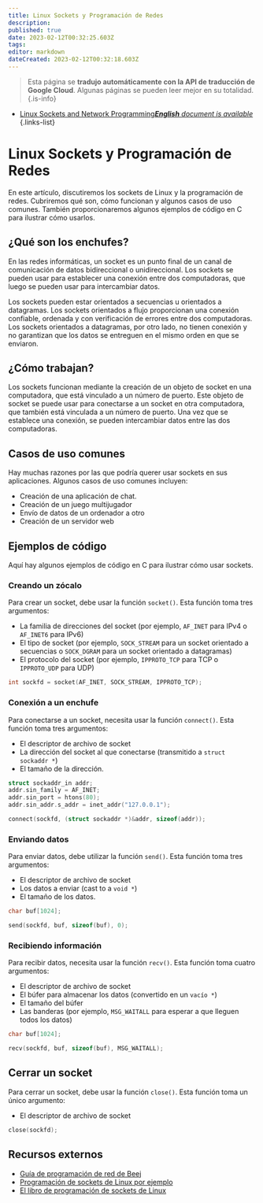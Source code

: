 ```yaml
---
title: Linux Sockets y Programación de Redes
description: 
published: true
date: 2023-02-12T00:32:25.603Z
tags: 
editor: markdown
dateCreated: 2023-02-12T00:32:18.603Z
---
```


> Esta página se **tradujo automáticamente con la API de traducción de Google Cloud**.
Algunas páginas se pueden leer mejor en su totalidad.{.is-info}



- [Linux Sockets and Network Programming***English** document is available*](/en/Knowledge-base/Linux/linux-sockets-and-network-programming)
{.links-list}


# Linux Sockets y Programación de Redes

En este artículo, discutiremos los sockets de Linux y la programación de redes. Cubriremos qué son, cómo funcionan y algunos casos de uso comunes. También proporcionaremos algunos ejemplos de código en C para ilustrar cómo usarlos.

## ¿Qué son los enchufes?

En las redes informáticas, un socket es un punto final de un canal de comunicación de datos bidireccional o unidireccional. Los sockets se pueden usar para establecer una conexión entre dos computadoras, que luego se pueden usar para intercambiar datos.

Los sockets pueden estar orientados a secuencias u orientados a datagramas. Los sockets orientados a flujo proporcionan una conexión confiable, ordenada y con verificación de errores entre dos computadoras. Los sockets orientados a datagramas, por otro lado, no tienen conexión y no garantizan que los datos se entreguen en el mismo orden en que se enviaron.

## ¿Cómo trabajan?

Los sockets funcionan mediante la creación de un objeto de socket en una computadora, que está vinculado a un número de puerto. Este objeto de socket se puede usar para conectarse a un socket en otra computadora, que también está vinculada a un número de puerto. Una vez que se establece una conexión, se pueden intercambiar datos entre las dos computadoras.

## Casos de uso comunes

Hay muchas razones por las que podría querer usar sockets en sus aplicaciones. Algunos casos de uso comunes incluyen:

- Creación de una aplicación de chat.
- Creación de un juego multijugador
- Envío de datos de un ordenador a otro
- Creación de un servidor web

## Ejemplos de código

Aquí hay algunos ejemplos de código en C para ilustrar cómo usar sockets.

### Creando un zócalo

Para crear un socket, debe usar la función `socket()`. Esta función toma tres argumentos:

- La familia de direcciones del socket (por ejemplo, `AF_INET` para IPv4 o `AF_INET6` para IPv6)
- El tipo de socket (por ejemplo, `SOCK_STREAM` para un socket orientado a secuencias o `SOCK_DGRAM` para un socket orientado a datagramas)
- El protocolo del socket (por ejemplo, `IPPROTO_TCP` para TCP o `IPPROTO_UDP` para UDP)

```c
int sockfd = socket(AF_INET, SOCK_STREAM, IPPROTO_TCP);
```

### Conexión a un enchufe

Para conectarse a un socket, necesita usar la función `connect()`. Esta función toma tres argumentos:

- El descriptor de archivo de socket
- La dirección del socket al que conectarse (transmitido a `struct sockaddr *`)
- El tamaño de la dirección.

```c
struct sockaddr_in addr;
addr.sin_family = AF_INET;
addr.sin_port = htons(80);
addr.sin_addr.s_addr = inet_addr("127.0.0.1");

connect(sockfd, (struct sockaddr *)&addr, sizeof(addr));
```

### Enviando datos

Para enviar datos, debe utilizar la función `send()`. Esta función toma tres argumentos:

- El descriptor de archivo de socket
- Los datos a enviar (cast to a `void *`)
- El tamaño de los datos.

```c
char buf[1024];

send(sockfd, buf, sizeof(buf), 0);
```

### Recibiendo información

Para recibir datos, necesita usar la función `recv()`. Esta función toma cuatro argumentos:

- El descriptor de archivo de socket
- El búfer para almacenar los datos (convertido en un `vacío *`)
- El tamaño del búfer
- Las banderas (por ejemplo, `MSG_WAITALL` para esperar a que lleguen todos los datos)

```c
char buf[1024];

recv(sockfd, buf, sizeof(buf), MSG_WAITALL);
```

## Cerrar un socket

Para cerrar un socket, debe usar la función `close()`. Esta función toma un único argumento:

- El descriptor de archivo de socket

```c
close(sockfd);
```

## Recursos externos

- [Guía de programación de red de Beej](https://beej.us/guide/bgnet/)
- [Programación de sockets de Linux por ejemplo](https://www.amazon.com/Linux-Socket-Programming-Example-Addison-Wesley/dp/0321524713)
- [El libro de programación de sockets de Linux](https://www.amazon.com/Linux-Socket-Programming-Mark-Twain/dp/188477749X)